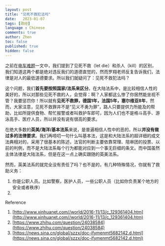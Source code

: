 ```yaml
---
layout: post
title: "见死不救犯法吗"
date:   2023-01-07
tags: [政经]
language : Chinese
comments: true
author: Zhen
toc: false
published: true
hidden: false
---
```

之前在[电车难题](/电车难题)一文中，我们提到了见死不救（let die）和杀人（kill）的区别，我们知道这两个都是绝对违反我们的道德直觉的，然而罗翔老师反复告诉我们，法律是对人的最低道德要求。所以我们就疑问了：见死不救犯法吗？

这个问题，我们**首先要按照国家/法系来区分**。在大陆法系中，是比较相信人性的美好的，所以对那些见死不救的人，会觉得：啊？人家都这么惨了你居然能坐视不管？我要惩罚你！所以就有**见死不救罪，德国1年，法国5年，塞尔维亚8年**，然而，大家注意，见死不救罪并不是“见义不勇为罪”，路人只要提供力所能及的帮助，比如所提供食物、帮忙报警或者叫救护车即可，因为人们也不是格斗高手、游泳高手、医疗人员，所以并没有说有很高的要求。

在绝大多数的**英美/海洋/基本法系**来说，是普遍相信人性中的恶的，所以**并没有做过多的法律要求**。我们再唠叨一句什么叫基本法，这是和大陆法系的超详细的成文法典相对的，采用了很基本的陈述，法官的判断主要依靠常理、陪审团的投票、以前的判例，而不是大陆法系每个行为都能对应到一个事无巨细的条文。而中国虽然主体法律是大陆法系，但是在这一点上确实跟随的英美法系。

然而，英美法系的就完全没有责任了吗？也不是的，有几种特殊情况，你就有了救助义务：
1. 你是公职人员。比如警察，医护人员，一些公职人员（比如你负责某个地方的安全或者秩序）
2. 

Reference
1. [http://www.xinhuanet.com//world/2016-11/13/c_129361404.htm](http://www.xinhuanet.com//world/2016-11/13/c_129361404.htm)
2. [https://www.zhihu.com/question/24038584](https://www.zhihu.com/question/24038584)
3. [https://news.sina.cn/global/szzx/doc-ifymenmt5682142.d.html](https://news.sina.cn/global/szzx/doc-ifymenmt5682142.d.html)
<!--stackedit_data:
eyJoaXN0b3J5IjpbMTAzMDk1MTAzOSwtODgxOTY3NTk5LDEwMD
E5MjM3MDhdfQ==
-->